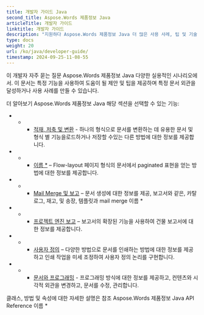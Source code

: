 ```yaml
---
title: 개발자 가이드 Java
second_title: Aspose.Words 제품정보 Java
articleTitle: 개발자 가이드
linktitle: 개발자 가이드
description: "지원하다 Aspose.Words 제품정보 Java 더 많은 사용 사례, 팁 및 기술 정보를 얻는 개발자 가이드."
type: docs
weight: 20
url: /ko/java/developer-guide/
timestamp: 2024-09-25-11-08-55
---
```


이 개발자 자주 묻는 질문 Aspose.Words 제품정보 Java 다양한 실용적인 시나리오에서. 이 문서는 특정 기능을 사용하여 도움이 될 제안 및 팁을 제공하며 특정 문서 외관을 달성하거나 사용 사례를 만들 수 있습니다.

더 알아보기 Aspose.Words 제품정보 Java 해당 섹션을 선택할 수 있는 기능:

- - - [적재, 저축 및 변환](/words/ko/java/loading-saving-and-converting/) - 하나의 형식으로 문서를 변환하는 데 유용한 문서 및 형식 별 기능을로드하거나 저장할 수있는 다른 방법에 대한 정보를 제공합니다.
- - - [이름 *](/words/ko/java/rendering/) – Flow-layout 페이지 형식의 문서에서 paginated 표현을 얻는 방법에 대한 정보를 제공합니다.
- - - [Mail Merge 및 보고](/words/java/mail-merge-and-reporting/) – 문서 생성에 대한 정보를 제공, 보고서와 같은, 카탈로그, 재고, 및 송장, 템플릿과 mail merge 이름 *
- - - [프로젝트 엔진 보고](/words/java/linq-reporting-engine/) – 보고서의 확장된 기능을 사용하여 건물 보고서에 대한 정보를 제공합니다.
- - - [사용자 정의](/words/ko/java/print-a-document-programmatically-or-using-dialogs/) – 다양한 방법으로 문서를 인쇄하는 방법에 대한 정보를 제공하고 인쇄 작업을 미세 조정하여 사용자 정의 논리를 구현합니다.
- - - [문서와 프로그래밍](/words/ko/java/programming-with-documents/) - 프로그래밍 방식에 대한 정보를 제공하고, 컨텐츠와 시각적 외관을 변경하고, 문서를 수정, 관리합니다.

클래스, 방법 및 속성에 대한 자세한 설명은 참조 Aspose.Words 제품정보 Java API Reference 이름 *
